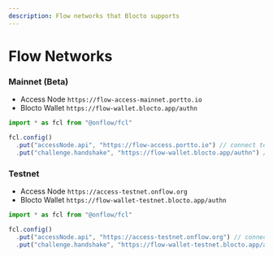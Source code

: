 ```yaml
---
description: Flow networks that Blocto supports
---
```


# Flow Networks

### Mainnet \(Beta\)

* Access Node `https://flow-access-mainnet.portto.io`
* Blocto Wallet `https://flow-wallet.blocto.app/authn`

```javascript
import * as fcl from "@onflow/fcl"

fcl.config()
  .put("accessNode.api", "https://flow-access.portto.io") // connect to Flow mainnet
  .put("challenge.handshake", "https://flow-wallet.blocto.app/authn") // use Blocto wallet
```

### Testnet 

* Access Node `https://access-testnet.onflow.org`
* Blocto Wallet `https://flow-wallet-testnet.blocto.app/authn`

```javascript
import * as fcl from "@onflow/fcl"

fcl.config()
  .put("accessNode.api", "https://access-testnet.onflow.org") // connect to Flow testnet
  .put("challenge.handshake", "https://flow-wallet-testnet.blocto.app/authn") // use Blocto testnet wallet
```

